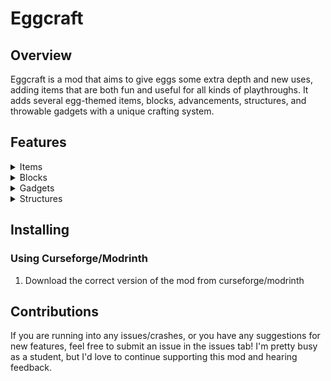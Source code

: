 
# Eggcraft

## Overview

Eggcraft is a mod that aims to give eggs some extra depth and new uses, adding items that are both fun and useful for all kinds of playthroughs. It adds several egg-themed items, blocks, advancements, structures, and throwable gadgets with a unique crafting system.

## Features
<details>
<summary>Items</summary>
  
### Items
  
- Fried Egg: A good food source, cook an egg on a campfire to craft.
  
- Burnt Egg: Cook an egg in a furnace (I mean, would you microwave an egg IRL?). Applies the Smelly effect.
  - Smelly: Causes all nearby entities to rapidly flee from the player.

- Special Syringe: Extract Strange Serum from a Mysterious Egg by holding right click.
  
- Eggshell: Crafting material, can be placed on the ground to create a hazard, which does damage (attributed to the nearest player) that also scales off the number of eggshells on the block (up to 9). Designed for mob farms, and can be replenished by dispensers.
  
- Eggshell Armor: Can completely absorb one hit of damage before breaking. Utilizes a mixin to cancel the damage function when an entity wears it.
  
- Eggs In A Basket: Comes in many variants, requiring different gadget eggs to craft. Gives various status effects when held in your off hand at the cost of durability every second, including an all new Reach effect. Right click to briefly amplify the granted effect.
  - Reach: Extends player block and entity interaction range, further with higher levels.
  
- Templates: Used in the Etching Station to craft powerful gadget eggs. Can only craft a certain amount of eggs.
</details>

<details>
<summary>Blocks</summary>

### Blocks:

- Eggshell Bricks: A building block crafted with eggshells, comes in stair, slab, and wall variants.

- Giant Egg: Cook a raw giant egg over a campfire to gain this food source. Place it on the ground and eat it like a cake.
  
- Mysterious Egg: Can be laid rarely by chickens, used to obtain Strange Serum.
  
- Etching Station: A crafting station to create more powerful eggs. Requires Eggs as a raw ingredient, Strange Serum for fuel, and the corresponding template. Uses a block entity renderer to animate a spinning animation as your items are being crafted.

- Experience Catcher: Collect nearby dropped experience, fill Experience Eggs with it.

</details>

<details>
<summary>Gadgets</summary>

### Gadgets:

All Egg Gadgets are crafted in the Etching Station.

- Blast Egg: Create a powerful explosion (that does not break blocks) upon landing.

- Iron Egg: Deals damage based on distance traveled.
  
- Diamond Egg: Like the Iron Egg, but with more damage potential.
  
- Excavator Egg: Mine a 5x5x5 Cube where thrown, cannot mine hard blocks such as Obsidian.

- Sponge Egg: Dry up any fluids in a large radius when thrown.

- Plaster Egg: Fill a column of dirt from the bottom to the position of the user. Useful for anything from patching creeper holes to terraforming.

- Overclock Egg: In a radius, causes all ticking appliances to work faster and causes random ticking blocks (like crops) to grow faster.

- Lure Egg: Causes all nearby passive mobs to navigate to where it was thrown.

- Target Egg: Seeks out the nearest entity and applies the Locked On effect to it.
  - Locked On: Causes all nearby projectiles to seek out the target.

- Hermes Egg: Can be charged up to throw further, the player automatically mounts it as it moves, allowing for long distance travel.

- Vortex Egg: Scoops up all nearby mobs before launching them into the air.

- Experience Egg: Can gather up to 500 experience when held in the player's hand, or can be filled up in an Experience Catcher. Throw to release all the stored experience.

- Recall Egg: Shift+Right Click to bind to your current location. Hold a lodestone compass or a recovery compass in your off-hand to bind to that location instead. Consume the egg to teleport to the bound location, works across dimensions.

- Capture Egg: Throw it at a passive or tamed entity to capture and store it. Throw it again to release the stored entity. Preserves all entity data when capturing and releasing.

</details>

<details>
<summary>Structures</summary>

### Structures:

- Egg Altar: A peaceful altar with resident chickens, mysterious eggs, and some food, offering you a nice egg in these trying times.

- Giant Giant Egg: A structure containing high quality loot, but guarded by relentless arrows which track you down. Approach at your own risk!

</details>

## Installing
### Using Curseforge/Modrinth
1. Download the correct version of the mod from curseforge/modrinth

## Contributions

If you are running into any issues/crashes, or you have any suggestions for new features, feel free to submit an issue in the issues tab! I'm pretty busy as a student, but I'd love to continue supporting this mod and hearing feedback.

